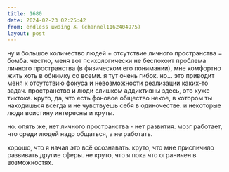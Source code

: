 ```yaml
---
title: 1680
date: 2024-02-23 02:25:42
from: endless шизing ⍼ (channel1162404975)
layout: post
---
```


ну и большое количество людей + отсутствие личного пространства = бомба. честно, меня вот психологически не беспокоит проблема личного пространства (в физическом его понимании), мне комфортно жить хоть в обнимку со всеми. я тут очень гибок. но... это приводит меня к отсутствию фокуса и невозможности реализации каких-то задач. пространство и люди слишком аддиктивны здесь, это хуже тиктока.
круто, да, что есть фоновое общество некое, в котором ты находишься всегда и не чувствуешь себя в одиночестве. и некоторые люди воистину интересны и круты.

но. опять же, нет личного пространства - нет развития. мозг работает, что среди людей надо общаться, а не работать.

хорошо, что я начал это всё осознавать. круто, что мне приспичило развивать другие сферы. не круто, что я пока что ограничен в возможностях.
